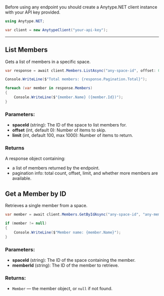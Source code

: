 Before using any endpoint you should create a Anytype.NET client instance with your API key provided.

```csharp
using Anytype.NET;

var client = new AnytypeClient("your-api-key");
```

---

## List Members

Gets a list of members in a specific space.

```csharp
var response = await client.Members.ListAsync("any-space-id", offset: 0, limit: 100);

Console.WriteLine($"Total members: {response.Pagination.Total}");

foreach (var member in response.Members)
{
    Console.WriteLine($"{member.Name} ({member.Id})");
}
```

### Parameters:

- **spaceId** (string): The ID of the space to list members for.  
- **offset** (int, default 0): Number of items to skip.
- **limit** (int, default 100, max 1000): Number of items to return.

### Returns

A response object containing:
- a list of members returned by the endpoint.
- pagination info: total count, offset, limit, and whether more members are available.

## Get a Member by ID

Retrieves a single member from a space.

```csharp
var member = await client.Members.GetByIdAsync("any-space-id", "any-member-id");

if (member != null)
{
    Console.WriteLine($"Member name: {member.Name}");
}
```

### Parameters:

- **spaceId** (string): The ID of the space containing the member.  
- **memberId** (string): The ID of the member to retrieve.

### Returns:

- `Member` — the member object, or `null` if not found.
